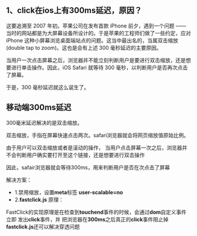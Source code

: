## 1、click在ios上有300ms延迟，原因？

这要追溯至 2007 年初。苹果公司在发布首款 iPhone 前夕，遇到一个问题 —— 当时的网站都是为大屏幕设备所设计的。于是苹果的工程师们做了一些约定，应对 iPhone 这种小屏幕浏览桌面端站点的问题。这当中最出名的，当属双击缩放(double tap to zoom)。这也是会有上述 300 毫秒延迟的主要原因。

当用户一次点击屏幕之后，浏览器并不能立刻判断用户是要进行双击缩放，还是想要进行单击操作。因此，iOS Safari 就等待 300 毫秒，以判断用户是否再次点击了屏幕。

于是，300 毫秒延迟就这么诞生了。

##  移动端300ms延迟

300毫米延迟解决的是双击缩放。

双击缩放，手指在屏幕快速点击两次。safari浏览器就会将网页缩放值原始比例。

由于用户可以双击缩放或者是滚动的操作， 当用户点击屏幕一次之后，浏览器并不会判断用户确实要打开至这个链接，还是想要进行双击操作 

因此，safair浏览器就会等待300ms，用来判断用户是否在次点击了屏幕 

解决方案：

- 1.禁用缩放，设置**meta**标签 **user-scalable=no** 
- 2.**fastclick.js** 原理：

FastClick的实现原理是在检查到**touchend**事件的时候，会通过**dom**自定义事件立即 发出**click**事件，并
把浏览器在**300ms**之后真正的**click**事件阻止掉 **fastclick.js**还可以解决穿透问题
